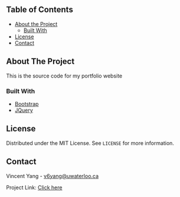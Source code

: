 ## Table of Contents

* [About the Project](#about-the-project)
  * [Built With](#built-with)
* [License](#license)
* [Contact](#contact)

## About The Project

This is the source code for my portfolio website

### Built With
* [Bootstrap](https://getbootstrap.com)
* [JQuery](https://jquery.com)

## License

Distributed under the MIT License. See `LICENSE` for more information.

## Contact

Vincent Yang - v6yang@uwaterloo.ca

Project Link: [Click here](https://vincent-yang.com/)
